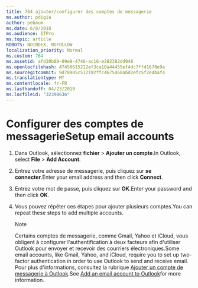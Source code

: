 ```yaml
---
title: 764 ajouter/configurer des comptes de messagerie
ms.author: pdigia
author: pebaum
ms.date: 6/8/2018
ms.audience: ITPro
ms.topic: article
ROBOTS: NOINDEX, NOFOLLOW
localization_priority: Normal
ms.custom: 764
ms.assetid: afd20b89-09e9-4746-ac16-e282382dd948
ms.openlocfilehash: 47450615212ef3ca10a44455ef4dc7ffd1678e9a
ms.sourcegitcommit: 9d78905c512192ffc4675468abd2efc5f2e4baf4
ms.translationtype: MT
ms.contentlocale: fr-FR
ms.lasthandoff: 04/23/2019
ms.locfileid: "32398636"
---
```

# <a name="setup-email-accounts"></a><span data-ttu-id="e3f68-102">Configurer des comptes de messagerie</span><span class="sxs-lookup"><span data-stu-id="e3f68-102">Setup email accounts</span></span>

1. <span data-ttu-id="e3f68-103">Dans Outlook, sélectionnez **fichier** \> **Ajouter un compte**.</span><span class="sxs-lookup"><span data-stu-id="e3f68-103">In Outlook, select **File** \> **Add Account**.</span></span>
    
2. <span data-ttu-id="e3f68-104">Entrez votre adresse de messagerie, puis cliquez sur **se connecter**.</span><span class="sxs-lookup"><span data-stu-id="e3f68-104">Enter your email address and then click **Connect**.</span></span>
    
3. <span data-ttu-id="e3f68-105">Entrez votre mot de passe, puis cliquez sur **OK**.</span><span class="sxs-lookup"><span data-stu-id="e3f68-105">Enter your password and then click **OK**.</span></span>
    
4. <span data-ttu-id="e3f68-106">Vous pouvez répéter ces étapes pour ajouter plusieurs comptes.</span><span class="sxs-lookup"><span data-stu-id="e3f68-106">You can repeat these steps to add multiple accounts.</span></span>
    
    > [!NOTE]
    > <span data-ttu-id="e3f68-107">Certains comptes de messagerie, comme Gmail, Yahoo et iCloud, vous obligent à configurer l'authentification à deux facteurs afin d'utiliser Outlook pour envoyer et recevoir des courriers électroniques.</span><span class="sxs-lookup"><span data-stu-id="e3f68-107">Some email accounts, like Gmail, Yahoo, and iCloud, require you to set up two-factor authentication in order to use Outlook to send and receive email.</span></span> <span data-ttu-id="e3f68-108">Pour plus d'informations, consultez la rubrique [Ajouter un compte de messagerie à Outlook](https://support.office.com/article/6e27792a-9267-4aa4-8bb6-c84ef146101b.aspx).</span><span class="sxs-lookup"><span data-stu-id="e3f68-108">See [Add an email account to Outlook](https://support.office.com/article/6e27792a-9267-4aa4-8bb6-c84ef146101b.aspx)for more information.</span></span> 
  

